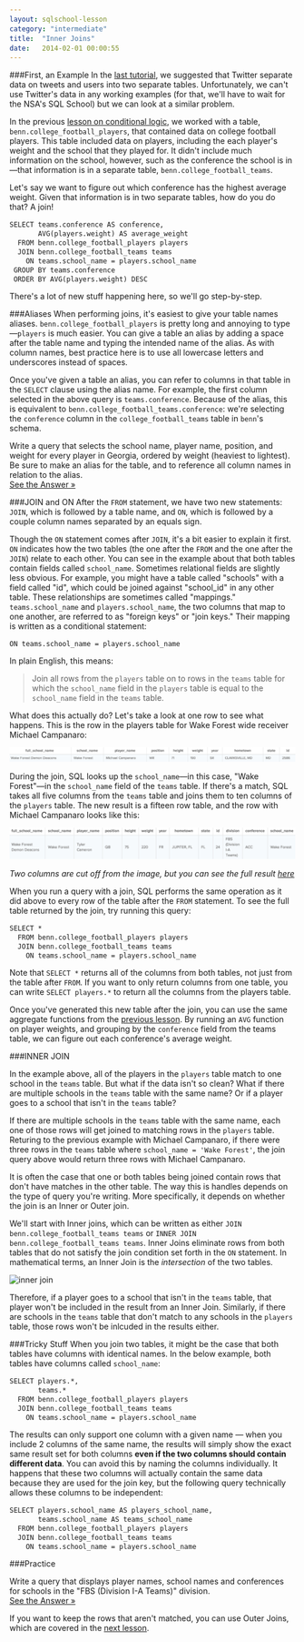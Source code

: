 ```yaml
---
layout: sqlschool-lesson
category: "intermediate"
title:  "Inner Joins"
date:   2014-02-01 00:00:55
---
```


###First, an Example
In the [last tutorial](/intermediate/join-intro.html), we suggested that Twitter separate data on tweets and users into two separate tables. Unfortunately, we can't use Twitter's data in any working examples (for that, we'll have to wait for the NSA's SQL School) but we can look at a similar problem.

In the previous [lesson on conditional logic](/intermediate/case.html), we worked with a table, `benn.college_football_players`, that contained data on college football players. This table included data on players, including the each player's weight and the school that they played for. It didn't include much information on the school, however, such as the conference the school is in&mdash;that information is in a separate table, `benn.college_football_teams`. 

Let's say we want to figure out which conference has the highest average weight. Given that information is in two separate tables, how do you do that? A join!

    SELECT teams.conference AS conference,
           AVG(players.weight) AS average_weight
      FROM benn.college_football_players players
      JOIN benn.college_football_teams teams
        ON teams.school_name = players.school_name
     GROUP BY teams.conference
     ORDER BY AVG(players.weight) DESC

There's a lot of new stuff happening here, so we'll go step-by-step.

###Aliases
When performing joins, it's easiest to give your table names aliases. `benn.college_football_players` is pretty long and annoying to type&mdash;`players` is much easier. You can give a table an alias by adding a space after the table name and typing the intended name of the alias. As with column names, best practice here is to use all lowercase letters and underscores instead of spaces.

Once you've given a table an alias, you can refer to columns in that table in the `SELECT` clause using the alias name. For example, the first column selected in the above query is `teams.conference`. Because of the alias, this is equivalent to `benn.college_football_teams.conference`: we're selecting the `conference` column in the `college_football_teams` table in `benn`'s schema.

<div id="join"></div>
<div class="practice-prob">
  Write a query that selects the school name, player name, position, and weight for every player in Georgia, ordered by weight (heaviest to lightest). Be sure to make an alias for the table, and to reference all column names in relation to the alias.
</div>
<div class="practice-prob-answer">
  <a href="https://modeanalytics.com/tutorial/reports/b4bc413f9399" target="_blank">See the Answer &raquo;</a>
</div>

###JOIN and ON
After the `FROM` statement, we have two new statements: `JOIN`, which is followed by a table name, and `ON`, which is followed by a couple column names separated by an equals sign.

Though the `ON` statement comes after `JOIN`, it's a bit easier to explain it first. `ON` indicates how the two tables (the one after the `FROM` and the one after the `JOIN`) relate to each other. You can see in the example about that both tables contain fields called `school_name`. Sometimes relational fields are slightly less obvious. For example, you might have a table called "schools" with a field called "id", which could be joined against "school_id" in any other table. These relationships are sometimes called "mappings." `teams.school_name` and `players.school_name`, the two columns that map to one another, are referred to as "foreign keys" or "join keys." Their mapping is written as a conditional statement:

    ON teams.school_name = players.school_name

In plain English, this means:

> Join all rows from the `players` table on to rows in the `teams` table for which the `school_name` field in the `players` table is equal to the `school_name` field in the `teams` table.

What does this actually do? Let's take a look at one row to see what happens. This is the row in the players table for Wake Forest wide receiver Michael Campanaro:

<!-- DEREK: I think this section could better demonstrate join keys.  If you had images of both indivitual section first, then an image of them joined together with the key column highlighted in a different color/organized so it is the actual bridge point between the two tables, it would be easier for a reader to understand.  Text would of course need to be adjusted to reflect this.  Also, these small images are really hard to read.  I know the formatting is nice this way, but this is a pain in the ass for me, so I can only imagine what older users would think. -->


![WF player](/images/intermediate/player-join-example.png)

During the join, SQL looks up the `school_name`&mdash;in this case, "Wake Forest"&mdash;in the `school_name` field of the `teams` table. If there's a match, SQL takes all five columns from the `teams` table and joins them to ten columns of the `players` table. The new result is a fifteen row table, and the row with Michael Campanaro looks like this:

![After join](/images/intermediate/player-after-join-example.png)

*Two columns are cut off from the image, but you can see the full result [here](https://modeanalytics.com/tutorial/reports/12fac4065977/runs/51234e84bc0d)*

When you run a query with a join, SQL performs the same operation as it did above to every row of the table after the `FROM` statement. To see the full table returned by the join, try running this query:

    SELECT *
      FROM benn.college_football_players players
      JOIN benn.college_football_teams teams
        ON teams.school_name = players.school_name

Note that `SELECT *` returns all of the columns from both tables, not just from the table after `FROM`. If you want to only return columns from one table, you can write `SELECT players.*` to return all the columns from the players table.

Once you've generated this new table after the join, you can use the same aggregate functions from the [previous lesson](/intermediate/aggregation-functions.html). By running an `AVG` function on player weights, and grouping by the `conference` field from the teams table, we can figure out each conference's average weight.

###INNER JOIN

In the example above, all of the players in the `players` table match to one school in the `teams` table. But what if the data isn't so clean? What if there are multiple schools in the `teams` table with the same name? Or if a player goes to a school that isn't in the `teams` table? 

If there are multiple schools in the `teams` table with the same name, each one of those rows will get joined to matching rows in the `players` table. Returing to the previous example with Michael Campanaro, if there were three rows in the `teams` table where `school_name = 'Wake Forest'`, the join query above would return three rows with Michael Campanaro.

It is often the case that one or both tables being joined contain rows that don't have matches in the other table. The way this is handles depends on the type of query you're writing. More specifically, it depends on whether the join is an Inner or Outer join.

We'll start with Inner joins, which can be written as either `JOIN benn.college_football_teams teams` or `INNER JOIN benn.college_football_teams teams`. Inner Joins eliminate rows from both tables that do not satisfy the join condition set forth in the `ON` statement. In mathematical terms, an Inner Join is the *intersection* of the two tables.

![inner join](http://www.w3schools.com/sql/img_innerjoin.gif)

Therefore, if a player goes to a school that isn't in the `teams` table, that player won't be included in the result from an Inner Join. Similarly, if there are schools in the `teams` table that don't match to any schools in the `players` table, those rows won't be inlcuded in the results either.

###Tricky Stuff
When you join two tables, it might be the case that both tables have columns with identical names. In the below example, both tables have columns called `school_name`:

    SELECT players.*,
           teams.*
      FROM benn.college_football_players players
      JOIN benn.college_football_teams teams
        ON teams.school_name = players.school_name

The results can only support one column with a given name &mdash; when you include 2 columns of the same name, the results will simply show the exact same result set for both columns **even if the two columns should contain different data**. You can avoid this by naming the columns individually. It happens that these two columns will actually contain the same data because they are used for the join key, but the following query technically allows these columns to be independent:

    SELECT players.school_name AS players_school_name,
           teams.school_name AS teams_school_name
      FROM benn.college_football_players players
      JOIN benn.college_football_teams teams
        ON teams.school_name = players.school_name

###Practice

<div class="practice-prob">
  Write a query that displays player names, school names and conferences for schools in the "FBS (Division I-A Teams)" division.
</div>
<div class="practice-prob-answer">
  <a href="https://modeanalytics.com/tutorial/reports/16915859fe4c" target="_blank">See the Answer &raquo;</a>
</div>

<!--
<div class="practice-prob">
  Join practice 2
</div>
<div class="practice-prob-answer">
  <a href="http://" target="_blank">See the Answer &raquo;</a>
</div>
-->

If you want to keep the rows that aren't matched, you can use Outer Joins, which are covered in the [next lesson](/intermediate/outer-joins.html).